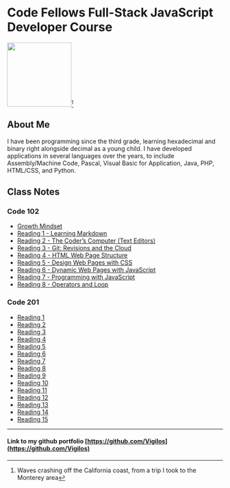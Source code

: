 # Code Fellows Full-Stack JavaScript Developer Course

<img src="DSC_0028.JPG" width=150 align=bottom />[^1]

## About Me

I have been programming since the third grade, learning hexadecimal and binary right alongside decimal as a young child. I have developed applications in several languages over the years, to include Assembly/Machine Code, Pascal, Visual Basic for Application, Java, PHP, HTML/CSS, and Python.

## Class Notes

### Code 102

- [Growth Mindset](mindset.md)
- [Reading 1 - Learning Markdown](reading1.md)
- [Reading 2 - The Coder’s Computer (Text Editors)](reading2.md)
- [Reading 3 - Git: Revisions and the Cloud](reading3.md)
- [Reading 4 - HTML Web Page Structure](reading4.md)
- [Reading 5 - Design Web Pages with CSS](reading5.md)
- [Reading 6 - Dynamic Web Pages with JavaScript](reading6.md)
- [Reading 7 - Programming with JavaScript](reading7.md)
- [Reading 8 - Operators and Loop](reading8.md)

### Code 201

- [Reading 1](reading201-1.md)
- [Reading 2](reading201-2.md)
- [Reading 3](reading201-3.md)
- [Reading 4](reading201-4.md)
- [Reading 5](coming-soon.md)
- [Reading 6](coming-soon.md)
- [Reading 7](coming-soon.md)
- [Reading 8](coming-soon.md)
- [Reading 9](coming-soon.md)
- [Reading 10](coming-soon.md)
- [Reading 11](coming-soon.md)
- [Reading 12](coming-soon.md)
- [Reading 13](coming-soon.md)
- [Reading 14](coming-soon.md)
- [Reading 15](coming-soon.md)

---

#### Link to my github portfolio [https://github.com/Vigilos](https://github.com/Vigilos)

[^1]: Waves crashing off the California coast, from a trip I took to the Monterey area
